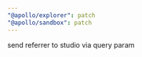 ```yaml
---
"@apollo/explorer": patch
"@apollo/sandbox": patch
---
```


send referrer to studio via query param
